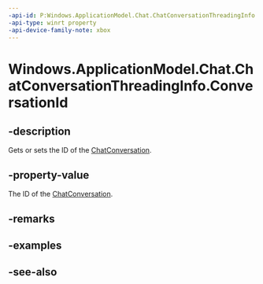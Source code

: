 ```yaml
---
-api-id: P:Windows.ApplicationModel.Chat.ChatConversationThreadingInfo.ConversationId
-api-type: winrt property
-api-device-family-note: xbox
---
```


<!-- Property syntax
public string ConversationId { get;  set; }
-->

# Windows.ApplicationModel.Chat.ChatConversationThreadingInfo.ConversationId

## -description
Gets or sets the ID of the [ChatConversation](chatconversation.md).

## -property-value
The ID of the [ChatConversation](chatconversation.md).

## -remarks

## -examples

## -see-also
